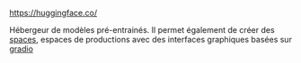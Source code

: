 https://huggingface.co/

Hébergeur de modèles pré-entrainés. Il permet également de créer des [spaces](https://huggingface.co/spaces), espaces de productions avec des interfaces graphiques basées sur [gradio](https://gradio.app/)
